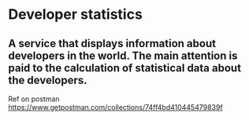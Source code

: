 # Developer statistics
A service that displays information about developers in the world. The main attention is paid to the calculation of statistical data about the developers.
---
Ref on postman https://www.getpostman.com/collections/74ff4bd410445479839f
